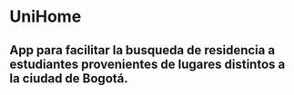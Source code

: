 # UniHome
## App para facilitar la busqueda de residencia a estudiantes provenientes de lugares distintos a la ciudad de Bogotá.
